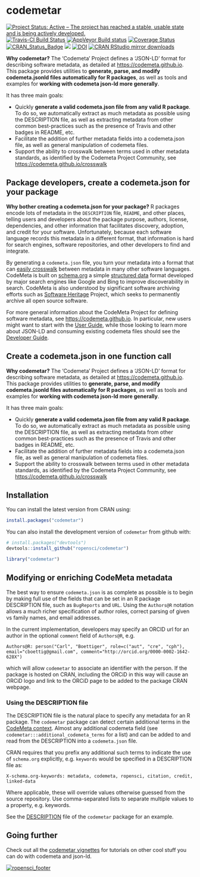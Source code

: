 
<!-- README.md is generated from README.Rmd. Please edit that file -->

# codemetar

[![Project Status: Active – The project has reached a stable, usable
state and is being actively
developed.](http://www.repostatus.org/badges/latest/active.svg)](http://www.repostatus.org/#active)
[![Travis-CI Build
Status](https://travis-ci.org/ropensci/codemetar.svg?branch=master)](https://travis-ci.org/ropensci/codemetar)
[![AppVeyor Build
status](https://ci.appveyor.com/api/projects/status/csawpip238vvbd72/branch/master?svg=true)](https://ci.appveyor.com/project/cboettig/codemetar/branch/master)
[![Coverage
Status](https://img.shields.io/codecov/c/github/ropensci/codemetar/master.svg)](https://codecov.io/github/ropensci/codemetar?branch=master)
[![CRAN\_Status\_Badge](http://www.r-pkg.org/badges/version/codemetar)](https://cran.r-project.org/package=codemetar)
[![](http://badges.ropensci.org/130_status.svg)](https://github.com/ropensci/onboarding/issues/130)
[![DOI](https://zenodo.org/badge/86626030.svg)](https://zenodo.org/badge/latestdoi/86626030)
[![CRAN RStudio mirror
downloads](http://cranlogs.r-pkg.org/badges/codemetar)](https://CRAN.R-project.org/package=codemetar)

**Why codemetar?** The ‘Codemeta’ Project defines a ‘JSON-LD’ format for
describing software metadata, as detailed at
<https://codemeta.github.io>. This package provides utilities to
**generate, parse, and modify codemeta.jsonld files automatically for R
packages**, as well as tools and examples for **working with codemeta
json-ld more generally**.

It has three main goals:

  - Quickly **generate a valid codemeta.json file from any valid R
    package**. To do so, we automatically extract as much metadata as
    possible using the DESCRIPTION file, as well as extracting metadata
    from other common best-practices such as the presence of Travis and
    other badges in README, etc.
  - Facilitate the addition of further metadata fields into a
    codemeta.json file, as well as general manipulation of codemeta
    files.
  - Support the ability to crosswalk between terms used in other
    metadata standards, as identified by the Codemeta Project Community,
    see <https://codemeta.github.io/crosswalk>

## Package developers, create a codemeta.json for your package

**Why bother creating a codemeta.json for your package?** R packages
encode lots of metadata in the `DESCRIPTION` file, `README`, and other
places, telling users and developers about the package purpose, authors,
license, dependencies, and other information that facilitates discovery,
adoption, and credit for your software. Unfortunately, because each
software language records this metadata in a different format, that
information is hard for search engines, software repositories, and other
developers to find and integrate.

By generating a `codemeta.json` file, you turn your metadata into a
format that can [easily
crosswalk](https://docs.ropensci.org/codemetar/crosswalk) between
metadata in many other software languages. CodeMeta is built on
[schema.org](https://schema.org) a simple [structured
data](https://developers.google.com/search/docs/guides/intro-structured-data)
format developed by major search engines like Google and Bing to improve
discoverability in search. CodeMeta is also understood by significant
software archiving efforts such as [Software
Heritage](https://www.softwareheritage.org/) Project, which seeks to
permanently archive all open source software.

For more general information about the CodeMeta Project for defining
software metadata, see <https://codemeta.github.io>. In particular, new
users might want to start with the [User
Guide](https://codemeta.github.io/user-guide/), while those looking to
learn more about JSON-LD and consuming existing codemeta files should
see the [Developer Guide](https://codemeta.github.io/developer-guide/).

## Create a codemeta.json in one function call

**Why codemetar?** The ‘Codemeta’ Project defines a ‘JSON-LD’ format for
describing software metadata, as detailed at
<https://codemeta.github.io>. This package provides utilities to
**generate, parse, and modify codemeta.jsonld files automatically for R
packages**, as well as tools and examples for **working with codemeta
json-ld more generally**.

It has three main goals:

  - Quickly **generate a valid codemeta.json file from any valid R
    package**. To do so, we automatically extract as much metadata as
    possible using the DESCRIPTION file, as well as extracting metadata
    from other common best-practices such as the presence of Travis and
    other badges in README, etc.
  - Facilitate the addition of further metadata fields into a
    codemeta.json file, as well as general manipulation of codemeta
    files.
  - Support the ability to crosswalk between terms used in other
    metadata standards, as identified by the Codemeta Project Community,
    see <https://codemeta.github.io/crosswalk>

## Installation

You can install the latest version from CRAN using:

``` r
install.packages("codemetar")
```

You can also install the development version of `codemetar` from github
with:

``` r
# install.packages("devtools")
devtools::install_github("ropensci/codemetar")
```

``` r
library("codemetar")
```

## Modifying or enriching CodeMeta metadata

The best way to ensure `codemeta.json` is as complete as possible is to
begin by making full use of the fields that can be set in an R package
DESCRIPTION file, such as `BugReports` and `URL`. Using the `Authors@R`
notation allows a much richer specification of author roles, correct
parsing of given vs family names, and email addresses.

In the current implementation, developers may specify an ORCID url for
an author in the optional `comment` field of `Authors@R`,
    e.g.

    Authors@R: person("Carl", "Boettiger", role=c("aut", "cre", "cph"), email="cboettig@gmail.com", comment="http://orcid.org/0000-0002-1642-628X")

which will allow `codemetar` to associate an identifier with the person.
If the package is hosted on CRAN, including the ORCiD in this way will
cause an ORCiD logo and link to the ORCiD page to be added to the
package CRAN webpage.

### Using the DESCRIPTION file

The DESCRIPTION file is the natural place to specify any metadata for an
R package. The `codemetar` package can detect certain additional terms
in the [CodeMeta context](https://codemeta.github.io/terms). Almost any
additional codemeta field (see `codemetar:::additional_codemeta_terms`
for a list) and can be added to and read from the DESCRIPTION into a
`codemeta.json` file.

CRAN requires that you prefix any additional such terms to indicate the
use of `schema.org` explicitly, e.g. `keywords` would be specified in a
DESCRIPTION file
    as:

    X-schema.org-keywords: metadata, codemeta, ropensci, citation, credit, linked-data

Where applicable, these will override values otherwise guessed from the
source repository. Use comma-separated lists to separate multiple values
to a property, e.g. keywords.

See the
[DESCRIPTION](https://github.com/ropensci/codemetar/blob/master/DESCRIPTION)
file of the `codemetar` package for an example.

## Going further

Check out all the [codemetar
vignettes](https://codemeta.github.io/codemetar/articles/index.html) for
tutorials on other cool stuff you can do with codemeta and
json-ld.

[![ropensci\_footer](https://ropensci.org/public_images/ropensci_footer.png)](https://ropensci.org)
